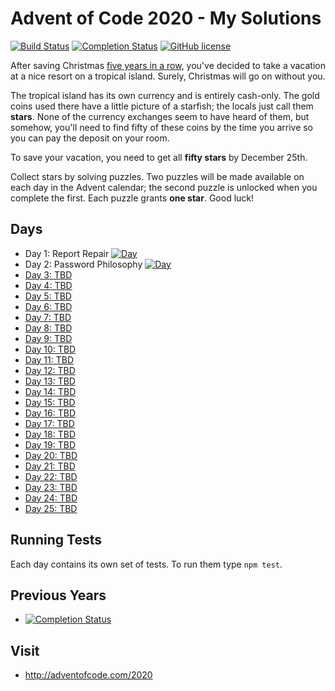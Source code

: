 # Advent of Code 2020 - My Solutions
[![Build Status](https://github.com/jamieshark/advent-of-code-2020/workflows/build/badge.svg)](https://github.com/jamieshark/advent-of-code-2020/actions)
[![Completion Status](https://img.shields.io/endpoint?url=https://raw.githubusercontent.com/jamieshark/advent-of-code-2020/master/.github/badges/completion.json)](https://github.com/jamieshark/advent-of-code-2020)
[![GitHub license](https://img.shields.io/badge/license-MIT-blue.svg)](https://raw.githubusercontent.com/jamieshark/advent-of-code-2020/master/LICENSE)

After saving Christmas [five years in a row](https://adventofcode.com/events), you've decided to take a vacation at a nice resort on a tropical island. Surely, Christmas will go on without you.

The tropical island has its own currency and is entirely cash-only. The gold coins used there have a little picture of a starfish; the locals just call them **stars**. None of the currency exchanges seem to have heard of them, but somehow, you'll need to find fifty of these coins by the time you arrive so you can pay the deposit on your room.

To save your vacation, you need to get all **fifty stars** by December 25th.

Collect stars by solving puzzles. Two puzzles will be made available on each day in the Advent calendar; the second puzzle is unlocked when you complete the first. Each puzzle grants **one star**. Good luck!

## Days

- Day 1: Report Repair [![Day](https://badgen.net/badge/01/%E2%98%85%E2%98%85/blue)](src/day-01)
- Day 2: Password Philosophy [![Day](https://badgen.net/badge/02/%E2%98%85%E2%98%85/blue)](src/day-02)
- [Day 3: TBD](src/day-03/)
- [Day 4: TBD](src/day-04/)
- [Day 5: TBD](src/day-05/)
- [Day 6: TBD](src/day-06/)
- [Day 7: TBD](src/day-07/)
- [Day 8: TBD](src/day-08/)
- [Day 9: TBD](src/day-09/)
- [Day 10: TBD](src/day-10/)
- [Day 11: TBD](src/day-11/)
- [Day 12: TBD](src/day-12/)
- [Day 13: TBD](src/day-13/)
- [Day 14: TBD](src/day-14/)
- [Day 15: TBD](src/day-15/)
- [Day 16: TBD](src/day-16/)
- [Day 17: TBD](src/day-17/)
- [Day 18: TBD](src/day-18/)
- [Day 19: TBD](src/day-19/)
- [Day 20: TBD](src/day-20/)
- [Day 21: TBD](src/day-21/)
- [Day 22: TBD](src/day-22/)
- [Day 23: TBD](src/day-23/)
- [Day 24: TBD](src/day-24/)
- [Day 25: TBD](src/day-25/)

## Running Tests

Each day contains its own set of tests. To run them type `npm test`.

## Previous Years
- [![Completion Status](https://img.shields.io/endpoint?url=https://raw.githubusercontent.com/jamieshark/advent-of-code-2019/master/.github/badges/completion.json&label=2019)](https://github.com/jamieshark/advent-of-code-2019)

## Visit
- http://adventofcode.com/2020
